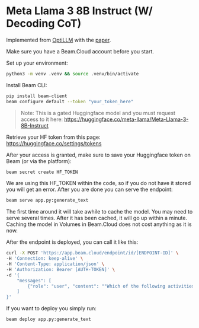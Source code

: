 # Meta Llama 3 8B Instruct (W/ Decoding CoT)
Implemented from [OptiLLM](https://github.com/codelion/optillm/blob/main/optillm/cot_decoding.py) with the [paper](https://arxiv.org/abs/2402.10200).

Make sure you have a Beam.Cloud account before you start.

Set up your environment:

```bash
python3 -m venv .venv && source .venv/bin/activate
```

Install Beam CLI:

```bash
pip install beam-client
beam configure default --token "your_token_here"
```

> Note: This is a gated Huggingface model and you must request access to it here: https://huggingface.co/meta-llama/Meta-Llama-3-8B-Instruct

Retrieve your HF token from this page: https://huggingface.co/settings/tokens

After your access is granted, make sure to save your Huggingface token on Beam (or via the platform):

```bash
beam secret create HF_TOKEN
```
We are using this HF_TOKEN within the code, so if you do not have it stored you will get an error.
After you are done you can serve the endpoint:

```bash
beam serve app.py:generate_text
```

The first time around it will take awhile to cache the model. You may need to serve several times. After it has been cached, it will go up within a minute. Caching the model in Volumes in Beam.Cloud does not cost anything as it is now. 

After the endpoint is deployed, you can call it like this:

```sh
curl -X POST 'https://app.beam.cloud/endpoint/id/[ENDPOINT-ID]' \
-H 'Connection: keep-alive' \
-H 'Content-Type: application/json' \
-H 'Authorization: Bearer [AUTH-TOKEN]' \
-d '{
    "messages": [
        {"role": "user", "content": ""Which of the following activities constitute real sector in the economy? 1. Farmers harvesting their crops 2. Textile mills converting raw cotton into fabrics 3. A commercial bank lending money to a trading company 4. A corporate body issuing Rupee Denominated Bonds overseas. Select the correct answer using the code given below: a) 1 and 2 only,b) 2, 3 and 4 only, c) 1, 3 and 4 only, d) 1, 2, 3 and 4""}
    ]
}'
```

If you want to deploy you simply run:

```bash
beam deploy app.py:generate_text
```
